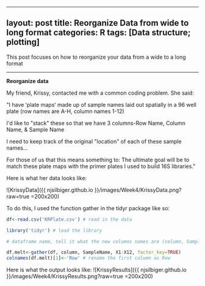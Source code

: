 
---
layout: post
title: Reorganize Data from wide to long format
categories: R
tags: [Data structure; plotting]
---
This post focuses on how to reorganize your data from a wide to a long format

----------

**Reorganize data** 

My friend, Krissy, contacted me with a common coding problem.  She said:


"I have ʻplate mapsʻ made up of sample names laid out spatially in a 96 well plate (row names are A-H, column names 1-12) 

I'd like to "stack" these so that we have 3 columns-Row Name, Column Name, & Sample Name

I need to keep track of the original "location" of each of these sample names...

For those of us that this means something to: The ultimate goal will be to match these plate maps with the primer plates I used to build 16S libraries."

Here is what her data looks like:

![KrissyData]({{ njsilbiger.github.io }}/images/Week4/KrissyData.png?raw=true =200x200)

To do this, I used the function gather in the tidyr package like so:

```R
df<-read.csv('KRPlate.csv') # read in the data

library('tidyr') # load the library

# dataframe name, tell it what the new columns names are (column, SampleName), then say what columns you are gathering (X1:X12), and that you want the data to be a factor.

df.melt<-gather(df, column, SampleName, X1:X12, factor_key=TRUE)
colnames(df.melt)[1]<-'Row' # rename the first column as Row
```

Here is what the output looks like:
![KrissyResults]({{ njsilbiger.github.io }}/images/Week4/KrissyResults.png?raw=true =200x200)